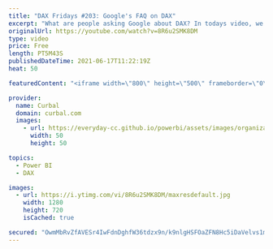 ```yaml
---
title: "DAX Fridays #203: Google's FAQ on DAX"
excerpt: "What are people asking Google about DAX? In todays video, we will go through google most asked questions and of course, answer them.  If you disagree with any of the answers or have additional questions, let me know in the comments box!  Here you can download all the pbix files: https://curbal.com/donwload-center"
originalUrl: https://youtube.com/watch?v=8R6u2SMK8DM
type: video
price: Free
length: PT5M43S
publishedDateTime: 2021-06-17T11:22:19Z
heat: 50

featuredContent: "<iframe width=\"800\" height=\"500\" frameborder=\"0\" src=\"https://www.youtube.com/embed/8R6u2SMK8DM\" allow=\"accelerometer; autoplay; encrypted-media; gyroscope; picture-in-picture\" allowfullscreen></iframe>"

provider:
  name: Curbal
  domain: curbal.com
  images:
    - url: https://everyday-cc.github.io/powerbi/assets/images/organizations/curbal.com-50x50.jpg
      width: 50
      height: 50

topics:
  - Power BI
  - DAX

images:
  - url: https://i.ytimg.com/vi/8R6u2SMK8DM/maxresdefault.jpg
    width: 1280
    height: 720
    isCached: true

secured: "OwmMbRvZfAVESr4IwFdnDghfW36tdzx9n/k9nlgHSFOaZFN8Hc5iDaVelvs1m2sDQGJwZElvvSclEs68jf8AxfYPIE+pO1DJNPKmncT7xB16UUtinn5TPZWgGp+4JaDnm9oVzPX0HqK+sQC2NYy34sprKuy3kCJYM8V9HnjHgkn366cwhp2zKhK0pTS0tn4Hzwn2pD6i8e/jkMiQ0zs9A/sYR0vruWvvnBxXclLU33wVrz6jUCU9t5RIDKUFgSqroD6a9GwXsfzFMmOrGxiuttJEQWyzhqx7RpjG+tp4HKw89mF3itZZ6Ae9OfH6OcdM0azune+/6xTp/FVIRvlPRTSFpAp6TzKylmiRf/20JorwDtJ3ag3o0vZmlsMjBhLqeqkMiNVfzbcBsbey7xLkN3ct6KBE24ZoIrD000ZCtjU=;WKRopfhTqbPmp76+vjTNuQ=="
---
```


